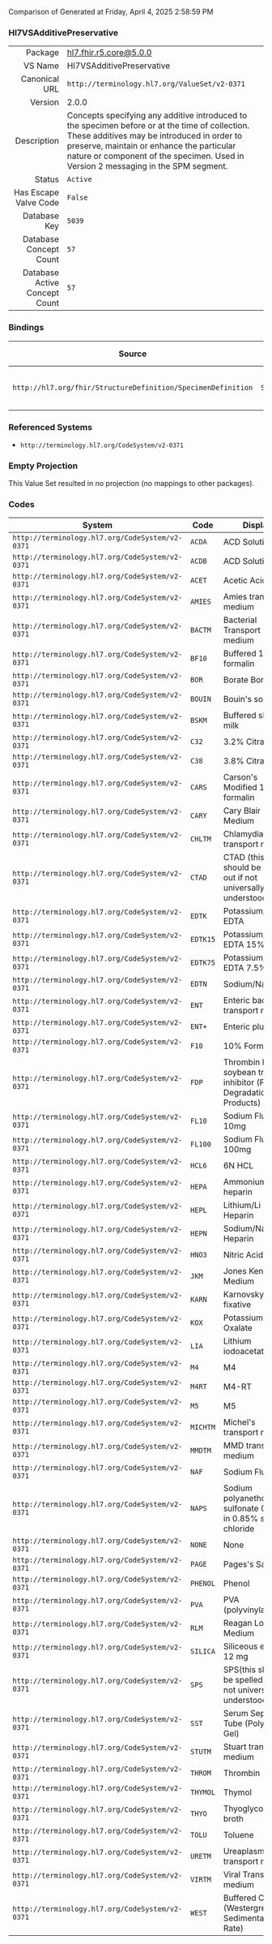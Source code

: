 Comparison of 
Generated at Friday, April 4, 2025 2:58:59 PM

### Hl7VSAdditivePreservative

|      |     |
| ---: | --- |
| Package | hl7.fhir.r5.core@5.0.0 |
| VS Name | Hl7VSAdditivePreservative |
| Canonical URL | `http://terminology.hl7.org/ValueSet/v2-0371` |
| Version | 2.0.0 |
| Description | Concepts specifying any additive introduced to the specimen before or at the time of collection.  These additives may be introduced in order to preserve, maintain or enhance the particular nature or component of the specimen.  Used in Version 2 messaging in the SPM segment. |
| Status | `Active` |
| Has Escape Valve Code | `False` |
| Database Key | `5039` |
| Database Concept Count | `57` |
| Database Active Concept Count | `57` |
### Bindings

| Source | Element | Binding | Strength | Element Short |
| ------ | ------- | ------- | -------- | ------------- |
| `http://hl7.org/fhir/StructureDefinition/SpecimenDefinition` | `SpecimenDefinition.typeTested.container.additive.additive[x]` | `http://terminology.hl7.org/ValueSet/v2-0371` | `Example` | Additive associated with container |

### Referenced Systems

* `http://terminology.hl7.org/CodeSystem/v2-0371`
### Empty Projection

This Value Set resulted in no projection (no mappings to other packages).

### Codes

| System | Code | Display |
| ------ | ---- | ------- |
| `http://terminology.hl7.org/CodeSystem/v2-0371` | `ACDA` | ACD Solution A |
| `http://terminology.hl7.org/CodeSystem/v2-0371` | `ACDB` | ACD Solution B |
| `http://terminology.hl7.org/CodeSystem/v2-0371` | `ACET` | Acetic Acid |
| `http://terminology.hl7.org/CodeSystem/v2-0371` | `AMIES` | Amies transport medium |
| `http://terminology.hl7.org/CodeSystem/v2-0371` | `BACTM` | Bacterial Transport medium |
| `http://terminology.hl7.org/CodeSystem/v2-0371` | `BF10` | Buffered 10% formalin |
| `http://terminology.hl7.org/CodeSystem/v2-0371` | `BOR` | Borate Boric Acid |
| `http://terminology.hl7.org/CodeSystem/v2-0371` | `BOUIN` | Bouin's solution |
| `http://terminology.hl7.org/CodeSystem/v2-0371` | `BSKM` | Buffered skim milk |
| `http://terminology.hl7.org/CodeSystem/v2-0371` | `C32` | 3.2%  Citrate |
| `http://terminology.hl7.org/CodeSystem/v2-0371` | `C38` | 3.8% Citrate |
| `http://terminology.hl7.org/CodeSystem/v2-0371` | `CARS` | Carson's Modified 10% formalin |
| `http://terminology.hl7.org/CodeSystem/v2-0371` | `CARY` | Cary Blair Medium |
| `http://terminology.hl7.org/CodeSystem/v2-0371` | `CHLTM` | Chlamydia transport medium |
| `http://terminology.hl7.org/CodeSystem/v2-0371` | `CTAD` | CTAD (this should be spelled out if not universally understood) |
| `http://terminology.hl7.org/CodeSystem/v2-0371` | `EDTK` | Potassium/K EDTA |
| `http://terminology.hl7.org/CodeSystem/v2-0371` | `EDTK15` | Potassium/K EDTA 15% |
| `http://terminology.hl7.org/CodeSystem/v2-0371` | `EDTK75` | Potassium/K EDTA 7.5% |
| `http://terminology.hl7.org/CodeSystem/v2-0371` | `EDTN` | Sodium/Na EDTA |
| `http://terminology.hl7.org/CodeSystem/v2-0371` | `ENT` | Enteric bacteria transport medium |
| `http://terminology.hl7.org/CodeSystem/v2-0371` | `ENT+` | Enteric plus |
| `http://terminology.hl7.org/CodeSystem/v2-0371` | `F10` | 10% Formalin |
| `http://terminology.hl7.org/CodeSystem/v2-0371` | `FDP` | Thrombin NIH; soybean trypsin inhibitor (Fibrin Degradation Products) |
| `http://terminology.hl7.org/CodeSystem/v2-0371` | `FL10` | Sodium Fluoride, 10mg |
| `http://terminology.hl7.org/CodeSystem/v2-0371` | `FL100` | Sodium Fluoride, 100mg |
| `http://terminology.hl7.org/CodeSystem/v2-0371` | `HCL6` | 6N HCL |
| `http://terminology.hl7.org/CodeSystem/v2-0371` | `HEPA` | Ammonium heparin |
| `http://terminology.hl7.org/CodeSystem/v2-0371` | `HEPL` | Lithium/Li  Heparin |
| `http://terminology.hl7.org/CodeSystem/v2-0371` | `HEPN` | Sodium/Na  Heparin |
| `http://terminology.hl7.org/CodeSystem/v2-0371` | `HNO3` | Nitric Acid |
| `http://terminology.hl7.org/CodeSystem/v2-0371` | `JKM` | Jones Kendrick Medium |
| `http://terminology.hl7.org/CodeSystem/v2-0371` | `KARN` | Karnovsky's fixative |
| `http://terminology.hl7.org/CodeSystem/v2-0371` | `KOX` | Potassium Oxalate |
| `http://terminology.hl7.org/CodeSystem/v2-0371` | `LIA` | Lithium iodoacetate |
| `http://terminology.hl7.org/CodeSystem/v2-0371` | `M4` | M4 |
| `http://terminology.hl7.org/CodeSystem/v2-0371` | `M4RT` | M4-RT |
| `http://terminology.hl7.org/CodeSystem/v2-0371` | `M5` | M5 |
| `http://terminology.hl7.org/CodeSystem/v2-0371` | `MICHTM` | Michel's transport medium |
| `http://terminology.hl7.org/CodeSystem/v2-0371` | `MMDTM` | MMD transport medium |
| `http://terminology.hl7.org/CodeSystem/v2-0371` | `NAF` | Sodium Fluoride |
| `http://terminology.hl7.org/CodeSystem/v2-0371` | `NAPS` | Sodium polyanethol sulfonate 0.35% in 0.85% sodium chloride |
| `http://terminology.hl7.org/CodeSystem/v2-0371` | `NONE` | None |
| `http://terminology.hl7.org/CodeSystem/v2-0371` | `PAGE` | Pages's Saline |
| `http://terminology.hl7.org/CodeSystem/v2-0371` | `PHENOL` | Phenol |
| `http://terminology.hl7.org/CodeSystem/v2-0371` | `PVA` | PVA (polyvinylalcohol) |
| `http://terminology.hl7.org/CodeSystem/v2-0371` | `RLM` | Reagan Lowe Medium |
| `http://terminology.hl7.org/CodeSystem/v2-0371` | `SILICA` | Siliceous earth, 12 mg |
| `http://terminology.hl7.org/CodeSystem/v2-0371` | `SPS` | SPS(this should be spelled out if not universally understood) |
| `http://terminology.hl7.org/CodeSystem/v2-0371` | `SST` | Serum Separator Tube (Polymer Gel) |
| `http://terminology.hl7.org/CodeSystem/v2-0371` | `STUTM` | Stuart transport medium |
| `http://terminology.hl7.org/CodeSystem/v2-0371` | `THROM` | Thrombin |
| `http://terminology.hl7.org/CodeSystem/v2-0371` | `THYMOL` | Thymol |
| `http://terminology.hl7.org/CodeSystem/v2-0371` | `THYO` | Thyoglycollate broth |
| `http://terminology.hl7.org/CodeSystem/v2-0371` | `TOLU` | Toluene |
| `http://terminology.hl7.org/CodeSystem/v2-0371` | `URETM` | Ureaplasma transport medium |
| `http://terminology.hl7.org/CodeSystem/v2-0371` | `VIRTM` | Viral Transport medium |
| `http://terminology.hl7.org/CodeSystem/v2-0371` | `WEST` | Buffered Citrate (Westergren Sedimentation Rate) |
